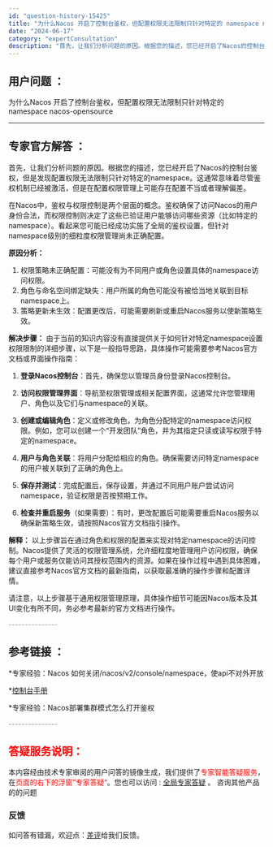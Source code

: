 ```yaml
---
id: "question-history-15425"
title: "为什么Nacos 开启了控制台鉴权，但配置权限无法限制只针对特定的 namespace nacos-opensource"
date: "2024-06-17"
category: "expertConsultation"
description: "首先，让我们分析问题的原因。根据您的描述，您已经开启了Nacos的控制台鉴权，但是发现配置权限无法限制只针对特定的namespace。这通常意味着尽管鉴权机制已经被激活，但是在配置权限管理上可能存在配置不当或者理解偏差。在Nacos中，鉴权与权限控制是两个层面的概念。鉴权确保了访问Nacos的用户身"
---
```


## 用户问题 ： 
 为什么Nacos 开启了控制台鉴权，但配置权限无法限制只针对特定的 namespace nacos-opensource 

---------------
## 专家官方解答 ：

首先，让我们分析问题的原因。根据您的描述，您已经开启了Nacos的控制台鉴权，但是发现配置权限无法限制只针对特定的namespace。这通常意味着尽管鉴权机制已经被激活，但是在配置权限管理上可能存在配置不当或者理解偏差。

在Nacos中，鉴权与权限控制是两个层面的概念。鉴权确保了访问Nacos的用户身份合法，而权限控制则决定了这些已验证用户能够访问哪些资源（比如特定的namespace）。看起来您可能已经成功实施了全局的鉴权设置，但针对namespace级别的细粒度权限管理尚未正确配置。

**原因分析：**
1. 权限策略未正确配置：可能没有为不同用户或角色设置具体的namespace访问权限。
2. 角色与命名空间绑定缺失：用户所属的角色可能没有被恰当地关联到目标namespace上。
3. 策略更新未生效：配置更改后，可能需要刷新或重启Nacos服务以使新策略生效。

**解决步骤：**
由于当前的知识内容没有直接提供关于如何针对特定namespace设置权限限制的详细步骤，以下是一般指导思路，具体操作可能需要参考Nacos官方文档或界面操作指南：

1. **登录Nacos控制台**：首先，确保您以管理员身份登录Nacos控制台。
   
2. **访问权限管理界面**：导航至权限管理或相关配置界面，这通常允许您管理用户、角色以及它们与namespace的关联。

3. **创建或编辑角色**：定义或修改角色，为角色分配特定的namespace访问权限。例如，您可以创建一个“开发团队”角色，并为其指定只读或读写权限于特定的namespace。

4. **用户与角色关联**：将用户分配给相应的角色。确保需要访问特定namespace的用户被关联到了正确的角色上。

5. **保存并测试**：完成配置后，保存设置，并通过不同用户账户尝试访问namespace，验证权限是否按预期工作。

6. **检查并重启服务**（如果需要）：有时，更改配置后可能需要重启Nacos服务以确保新策略生效，请按照Nacos官方文档指引操作。

**解释：**
以上步骤旨在通过角色和权限的配置来实现对特定namespace的访问控制。Nacos提供了灵活的权限管理系统，允许细粒度地管理用户访问权限，确保每个用户或服务仅能访问其授权范围内的资源。如果在操作过程中遇到具体困难，建议直接参考Nacos官方文档的最新指南，以获取最准确的操作步骤和配置详情。

请注意，以上步骤基于通用权限管理原理，具体操作细节可能因Nacos版本及其UI变化有所不同，务必参考最新的官方文档进行操作。


<font color="#949494">---------------</font> 


## 参考链接 ：

*专家经验：Nacos 如何关闭/nacos/v2/console/namespace，使api不对外开放 
 
 *[控制台手册](https://nacos.io/docs/latest/guide/admin/console-guide)
 
 *专家经验：Nacos部署集群模式怎么打开鉴权 


 <font color="#949494">---------------</font> 
 


## <font color="#FF0000">答疑服务说明：</font> 

本内容经由技术专家审阅的用户问答的镜像生成，我们提供了<font color="#FF0000">专家智能答疑服务</font>，在<font color="#FF0000">页面的右下的浮窗”专家答疑“</font>。您也可以访问 : [全局专家答疑](https://opensource.alibaba.com/chatBot) 。 咨询其他产品的的问题

### 反馈
如问答有错漏，欢迎点：[差评](https://ai.nacos.io/user/feedbackByEnhancerGradePOJOID?enhancerGradePOJOId=15495)给我们反馈。
